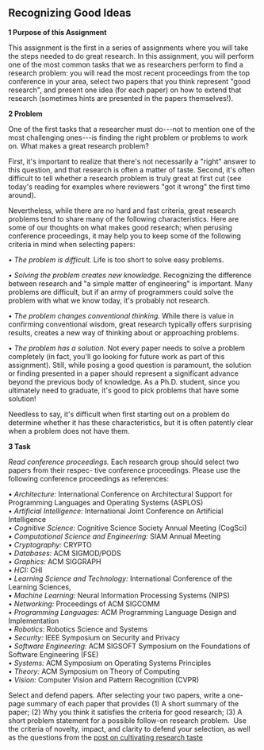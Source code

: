 ## Recognizing Good Ideas

**1 Purpose of this Assignment**

This assignment is the first in a series of assignments where you will
take the steps needed to do great research. In this assignment, you will
perform one of the most common tasks that we as researchers perform to
find a research problem: you will read the most recent proceedings from
the top conference in your area, select two papers that you think
represent "good research", and present one idea (for each paper) on how
to extend that research (sometimes hints are presented in the papers
themselves!).

**2 Problem**

One of the first tasks that a researcher must do---not to mention one of
the most challenging ones---is finding the right problem or problems to
work on. What makes a great research problem?

First, it's important to realize that there's not necessarily a "right"
answer to this question, and that research is often a matter of taste.
Second, it's often difficult to tell whether a research problem is truly
great at first cut (see today's reading for examples where reviewers
"got it wrong" the first time around).

Nevertheless, while there are no hard and fast criteria, great research
problems tend to share many of the following characteristics. Here are
some of our thoughts on what makes good research; when perusing
conference proceedings, it may help you to keep some of the following
criteria in mind when selecting papers:

• *The problem is difficult.* Life is too short to solve easy problems.

• *Solving the problem creates new knowledge.* Recognizing the
difference between research and "a simple matter of engineering" is
important. Many problems are difficult, but if an army of programmers
could solve the problem with what we know today, it's probably not
research.

• *The problem changes conventional thinking.* While there is value in
confirming conventional wisdom, great research typically offers
surprising results, creates a new way of thinking about or approaching
problems.

• *The problem has a solution.* Not every paper needs to solve a problem
completely (in fact, you'll go looking for future work as part of this
assignment). Still, while posing a good question is paramount, the
solution or finding presented in a paper should represent a significant
advance beyond the previous body of knowledge. As a Ph.D. student, since
you ultimately need to graduate, it's good to pick problems that have
some solution!

Needless to say, it's difficult when first starting out on a problem do
determine whether it has these characteristics, but it is often patently
clear when a problem does not have them.

**3 Task**

*Read conference proceedings.* Each research group should select two
papers from their respec- tive conference proceedings. Please use the
following conference proceedings as references:

• *Architecture:* International Conference on Architectural Support for
Programming Languages and Operating Systems (ASPLOS)\
• *Artificial Intelligence:* International Joint Conference on
Artificial Intelligence\
• *Cognitive Science:* Cognitive Science Society Annual Meeting
(CogSci)\
• *Computational Science and Engineering:* SIAM Annual Meeting\
• *Cryptography:* CRYPTO\
• *Databases:* ACM SIGMOD/PODS\
• *Graphics:* ACM SIGGRAPH\
• *HCI:* CHI\
• *Learning Science and Technology:* International Conference of the
Learning Sciences,\
• *Machine Learning:* Neural Information Processing Systems (NIPS)\
• *Networking:* Proceedings of ACM SIGCOMM\
• *Programming Languages:* ACM Programming Language Design and
Implementation\
• *Robotics:* Robotics Science and Systems\
• *Security:* IEEE Symposium on Security and Privacy\
• *Software Engineering:* ACM SIGSOFT Symposium on the Foundations of
Software Engineering (FSE)\
• *Systems:* ACM Symposium on Operating Systems Principles\
• *Theory:* ACM Symposium on Theory of Computing\
• *Vision:* Computer Vision and Pattern Recognition (CVPR)

Select and defend papers. After selecting your two papers, write a
one-page summary of each paper that provides (1) A short summary of the
paper; (2) Why you think it satisfies the criteria for good research;
(3) A short problem statement for a possible follow-on research problem.
 Use the criteria of novelty, impact, and clarity to defend your
selection, as well as the questions from the [post on cultivating
research taste](http://greatresearch.org/2013/09/13/cultivating-your-research-taste/ "Cultivating Your Research Taste")
